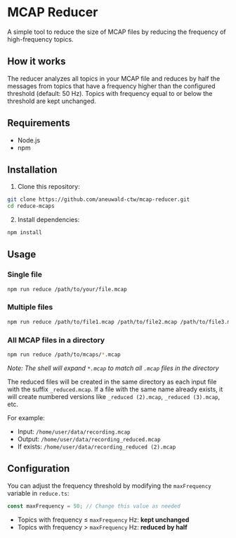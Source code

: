 # MCAP Reducer

A simple tool to reduce the size of MCAP files by reducing the frequency of high-frequency topics.

## How it works

The reducer analyzes all topics in your MCAP file and reduces by half the messages from topics that have a frequency higher than the configured threshold (default: 50 Hz). Topics with frequency equal to or below the threshold are kept unchanged.

## Requirements

- Node.js
- npm

## Installation

1. Clone this repository:

```bash
git clone https://github.com/aneuwald-ctw/mcap-reducer.git
cd reduce-mcaps
```

2. Install dependencies:

```bash
npm install
```

## Usage

### Single file

```bash
npm run reduce /path/to/your/file.mcap
```

### Multiple files

```bash
npm run reduce /path/to/file1.mcap /path/to/file2.mcap /path/to/file3.mcap
```

### All MCAP files in a directory
```bash
npm run reduce /path/to/mcaps/*.mcap
```
*Note: The shell will expand `*.mcap` to match all `.mcap` files in the directory*

The reduced files will be created in the same directory as each input file with the suffix `_reduced.mcap`. If a file with the same name already exists, it will create numbered versions like `_reduced (2).mcap`, `_reduced (3).mcap`, etc.

For example:

- Input: `/home/user/data/recording.mcap`
- Output: `/home/user/data/recording_reduced.mcap`
- If exists: `/home/user/data/recording_reduced (2).mcap`

## Configuration

You can adjust the frequency threshold by modifying the `maxFrequency` variable in `reduce.ts`:

```typescript
const maxFrequency = 50; // Change this value as needed
```

- Topics with frequency ≤ `maxFrequency` Hz: **kept unchanged**
- Topics with frequency > `maxFrequency` Hz: **reduced by half**
